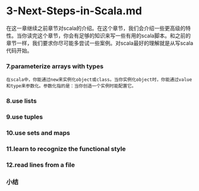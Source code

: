 # 3-Next-Steps-in-Scala.md
在这一章继续之前章节对scala的介绍。在这个章节，我们会介绍一些更高级的特性。当你读完这个章节，你会有足够的知识来写一些有用的scala脚本。和之前的章节一样，我们要求你尽可能多尝试一些案例。对scala最好的理解就是从写scala代码开始。

### 7.parameterize arrays with types
    在scala中，你能通过new来实例化object或class。当你实例化object时，你能通过value和type来参数化。参数化指的是：当你创造一个实例时能配置它。

### 8.use lists


### 9.use tuples


### 10.use sets and maps


### 11.learn to recognize the functional style


### 12.read lines from a file


### 小结

